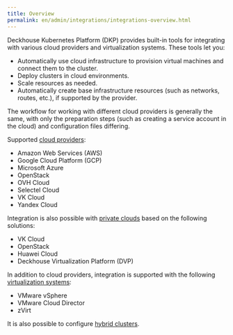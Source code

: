 ```yaml
---
title: Overview
permalink: en/admin/integrations/integrations-overview.html
---
```


Deckhouse Kubernetes Platform (DKP) provides built-in tools
for integrating with various cloud providers and virtualization systems.
These tools let you:

- Automatically use cloud infrastructure to provision virtual machines and connect them to the cluster.
- Deploy clusters in cloud environments.
- Scale resources as needed.
- Automatically create base infrastructure resources (such as networks, routes, etc.), if supported by the provider.

The workflow for working with different cloud providers is generally the same,
with only the preparation steps (such as creating a service account in the cloud) and configuration files differing.

Supported [cloud providers](./public/overview.html):

- Amazon Web Services (AWS)
- Google Cloud Platform (GCP)
- Microsoft Azure
- OpenStack
- OVH Cloud
- Selectel Cloud
- VK Cloud
- Yandex Cloud

Integration is also possible with [private clouds](./private/overview.html) based on the following solutions:

- VK Cloud
- OpenStack
- Huawei Cloud
- Deckhouse Virtualization Platform (DVP)

In addition to cloud providers, integration is supported with the following [virtualization systems](./virtualization/overview.html):

- VMware vSphere
- VMware Cloud Director
- zVirt

It is also possible to configure [hybrid clusters](./hybrid/overview.html).

